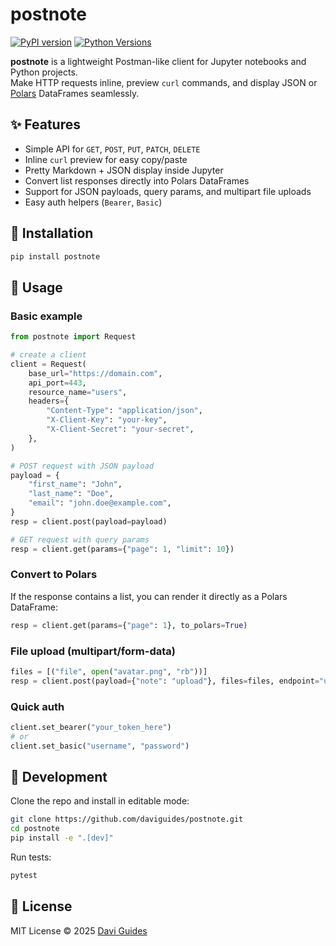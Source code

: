 # postnote

[![PyPI version](https://badge.fury.io/py/postnote.svg)](https://pypi.org/project/postnote/)
[![Python Versions](https://img.shields.io/pypi/pyversions/postnote.svg)](https://pypi.org/project/postnote/)

**postnote** is a lightweight Postman-like client for Jupyter notebooks and Python projects.  
Make HTTP requests inline, preview `curl` commands, and display JSON or [Polars](https://pola.rs/) DataFrames seamlessly.

## ✨ Features
- Simple API for `GET`, `POST`, `PUT`, `PATCH`, `DELETE`
- Inline `curl` preview for easy copy/paste
- Pretty Markdown + JSON display inside Jupyter
- Convert list responses directly into Polars DataFrames
- Support for JSON payloads, query params, and multipart file uploads
- Easy auth helpers (`Bearer`, `Basic`)

## 🚀 Installation
```bash
pip install postnote
```

## 📖 Usage

### Basic example
```python
from postnote import Request

# create a client
client = Request(
    base_url="https://domain.com",
    api_port=443,
    resource_name="users",
    headers={
        "Content-Type": "application/json",
        "X-Client-Key": "your-key",
        "X-Client-Secret": "your-secret",
    },
)

# POST request with JSON payload
payload = {
    "first_name": "John",
    "last_name": "Doe",
    "email": "john.doe@example.com",
}
resp = client.post(payload=payload)

# GET request with query params
resp = client.get(params={"page": 1, "limit": 10})
```

### Convert to Polars
If the response contains a list, you can render it directly as a Polars DataFrame:

```python
resp = client.get(params={"page": 1}, to_polars=True)
```

### File upload (multipart/form-data)
```python
files = [("file", open("avatar.png", "rb"))]
resp = client.post(payload={"note": "upload"}, files=files, endpoint="upload")
```

### Quick auth
```python
client.set_bearer("your_token_here")
# or
client.set_basic("username", "password")
```

## 🔧 Development
Clone the repo and install in editable mode:

```bash
git clone https://github.com/daviguides/postnote.git
cd postnote
pip install -e ".[dev]"
```

Run tests:
```bash
pytest
```


## 📜 License
MIT License © 2025 [Davi Guides](https://github.com/daviguides)
